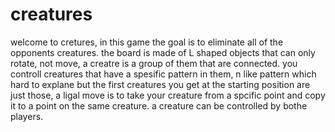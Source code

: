 # creatures

welcome to cretures, in this game the goal is to eliminate all of the opponents creatures.
the board is made of L shaped objects that can only rotate, not move, a creatre is a group of them that are connected. you controll creatures that have a spesific pattern in them, n like pattern which hard to explane but the first creatures you get at the starting position are just those, a ligal move is to take your creature from a spcific point and copy it to a point on the same creature. a creature can be controlled by bothe players.
